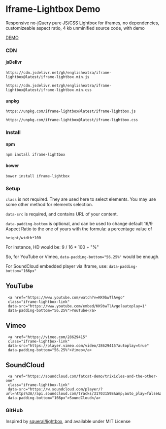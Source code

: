 # Iframe-Lightbox Demo

Responsive no-jQuery pure JS/CSS Lightbox for iframes, no dependencies, customizeable aspect ratio, 4 kb unminified source code, with demo

[DEMO](https://fiddle.jshell.net/englishextra/8pzy6uhr/show/)

### CDN

#### jsDelivr

`https://cdn.jsdelivr.net/gh/englishextra/iframe-lightbox@latest/iframe-lightbox.min.js` 

`https://cdn.jsdelivr.net/gh/englishextra/iframe-lightbox@latest/iframe-lightbox.min.css`

#### unpkg

`https://unpkg.com/iframe-lightbox@latest/iframe-lightbox.js` 

`https://unpkg.com/iframe-lightbox@latest/iframe-lightbox.css`

### Install

#### npm

`npm install iframe-lightbox`

#### bower

`bower install iframe-lightbox`

### Setup

`class` is not required. They are used here to select elements. You may use some other method for elements selection.

`data-src` is required, and contains URL of your content.

`data-padding-bottom` is optional, and can be used to change default 16/9 Aspect Ratio to the one of yours with the formula: a percentage value of

```
height/width*100
```

For instance, HD would be: 9 / 16 * 100 + "%"

So, for YouTube or Vimeo, `data-padding-bottom="56.25%"` would be enough.

For SoundCloud embedded player via iframe, use: `data-padding-bottom="166px"`

## YouTube
```
 <a href="https://www.youtube.com/watch?v=KK9bwTlAvgo"
 class="iframe-lightbox-link"
 data-src="https://www.youtube.com/embed/KK9bwTlAvgo?autoplay=1"
 data-padding-bottom="56.25%">YouTube</a>
```
## Vimeo
```
 <a href="https://vimeo.com/28629415"
 class="iframe-lightbox-link"
 data-src="https://player.vimeo.com/video/28629415?autoplay=true"
 data-padding-bottom="56.25%">Vimeo</a>
```
## SoundCloud
```
 <a href="https://soundcloud.com/fatcat-demo/trixicles-and-the-other-one"
 class="iframe-lightbox-link"
 data-src="https://w.soundcloud.com/player/?url=https%3A//api.soundcloud.com/tracks/317031598&amp;auto_play=false&amp;hide_related=false&amp;show_comments=true&amp;show_user=true&amp;show_reposts=false&amp;visual=true"
 data-padding-bottom="166px">SoundCloud</a>
 ```

### GitHub

Inspired by [squeral/lightbox](https://github.com/squeral/lightbox), and available under MIT License